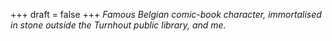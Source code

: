 
+++
draft = false
+++
_Famous Belgian comic-book character, immortalised in stone outside the Turnhout public library, and me._
